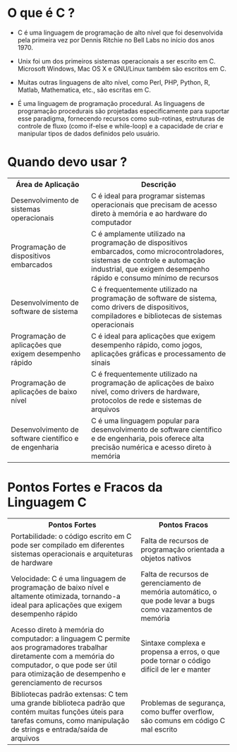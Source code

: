 # O que é C ? 

- C é uma linguagem de programação de alto nível que foi desenvolvida pela primeira vez por Dennis Ritchie no Bell Labs no início dos anos 1970. 

- Unix foi um dos primeiros sistemas operacionais a ser escrito em C. Microsoft Windows, Mac OS X e GNU/Linux também são escritos em C. 

- Muitas outras linguagens de alto nível, como Perl, PHP, Python, R, Matlab, Mathematica, etc., são escritas em C. 
 

- É uma linguagem de programação procedural. As linguagens de programação procedurais são projetadas especificamente para suportar esse paradigma, fornecendo recursos como sub-rotinas, estruturas de controle de fluxo (como if-else e while-loop) e a capacidade de criar e manipular tipos de dados definidos pelo usuário.

# Quando devo usar ?

<table>
  <tr>
    <th>Área de Aplicação</th>
    <th>Descrição</th>
  </tr>
  <tr>
    <td>Desenvolvimento de sistemas operacionais</td>
    <td>C é ideal para programar sistemas operacionais que precisam de acesso direto à memória e ao hardware do computador</td>
  </tr>
  <tr>
    <td>Programação de dispositivos embarcados</td>
    <td>C é amplamente utilizado na programação de dispositivos embarcados, como microcontroladores, sistemas de controle e automação industrial, que exigem desempenho rápido e consumo mínimo de recursos</td>
  </tr>
  <tr>
    <td>Desenvolvimento de software de sistema</td>
    <td>C é frequentemente utilizado na programação de software de sistema, como drivers de dispositivos, compiladores e bibliotecas de sistemas operacionais</td>
  </tr>
  <tr>
    <td>Programação de aplicações que exigem desempenho rápido</td>
    <td>C é ideal para aplicações que exigem desempenho rápido, como jogos, aplicações gráficas e processamento de sinais</td>
  </tr>
  <tr>
    <td>Programação de aplicações de baixo nível</td>
    <td>C é frequentemente utilizado na programação de aplicações de baixo nível, como drivers de hardware, protocolos de rede e sistemas de arquivos</td>
  </tr>
  <tr>
    <td>Desenvolvimento de software científico e de engenharia</td>
    <td>C é uma linguagem popular para desenvolvimento de software científico e de engenharia, pois oferece alta precisão numérica e acesso direto à memória</td>
  </tr>
</table>


</head>
<body>
	<h1>Pontos Fortes e Fracos da Linguagem C</h1>
	<table>
		<tr>
			<th>Pontos Fortes</th>
			<th>Pontos Fracos</th>
		</tr>
		<tr>
			<td>Portabilidade: o código escrito em C pode ser compilado em diferentes sistemas operacionais e arquiteturas de hardware</td>
			<td>Falta de recursos de programação orientada a objetos nativos</td>
		</tr>
		<tr>
			<td>Velocidade: C é uma linguagem de programação de baixo nível e altamente otimizada, tornando-a ideal para aplicações que exigem desempenho rápido</td>
			<td>Falta de recursos de gerenciamento de memória automático, o que pode levar a bugs como vazamentos de memória</td>
		</tr>
		<tr>
			<td>Acesso direto à memória do computador: a linguagem C permite aos programadores trabalhar diretamente com a memória do computador, o que pode ser útil para otimização de desempenho e gerenciamento de recursos</td>
			<td>Sintaxe complexa e propensa a erros, o que pode tornar o código difícil de ler e manter</td>
		</tr>
		<tr>
			<td>Bibliotecas padrão extensas: C tem uma grande biblioteca padrão que contém muitas funções úteis para tarefas comuns, como manipulação de strings e entrada/saída de arquivos</td>
			<td>Problemas de segurança, como buffer overflow, são comuns em código C mal escrito</td>
		</tr>
	</table>
</body>
</html>

